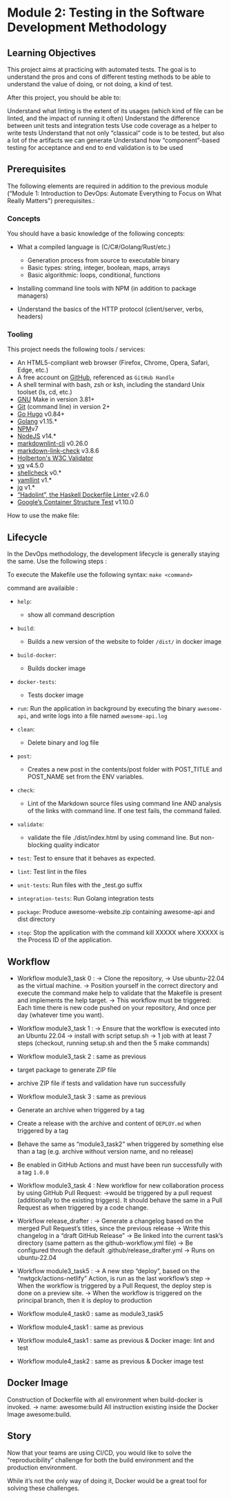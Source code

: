 # Module 2: Testing in the Software Development Methodology

## Learning Objectives

This project aims at practicing with automated tests. The goal is to understand
the pros and cons of different testing methods to be able to understand the value
of doing, or not doing, a kind of test.

After this project, you should be able to:

Understand what linting is the extent of its usages (which kind of file can be linted,
and the impact of running it often)
Understand the difference between unit tests and integration tests
Use code coverage as a helper to write tests
Understand that not only “classical” code is to be tested, but also a
lot of the artifacts we can generate
Understand how “component”-based testing for acceptance and end to end
validation is to be used

## Prerequisites

The following elements are required in addition to the previous
module (“Module 1: Introduction to DevOps:
Automate Everything to Focus on What Really Matters”) prerequisites.:

### Concepts

You should have a basic knowledge of the following concepts:

- What a compiled language is (C/C#/Golang/Rust/etc.)

  - Generation process from source to executable binary
  - Basic types: string, integer, boolean, maps, arrays
  - Basic algorithmic: loops, conditional, functions

- Installing command line tools with NPM (in addition to package managers)

- Understand the basics of the HTTP protocol (client/server, verbs, headers)

### Tooling

This project needs the following tools / services:

- An HTML5-compliant web browser (Firefox, Chrome, Opera, Safari, Edge, etc.)
- A free account on [GitHub](https://github.com/), referenced as `GitHub Handle`
- A shell terminal with bash, zsh or ksh, including the standard
Unix toolset (ls, cd, etc.)
- [GNU](https://www.gnu.org/software/make/) Make in version 3.81+
- [Git](https://git-scm.com/book/en/v2/Getting-Started-The-Command-Line)
(command line) in version 2+
- [Go Hugo](https://gohugo.io/) v0.84+
- [Golang](https://intranet.hbtn.io/rltoken/5ypbIenKj6LiymRm619--A) v1.15.*
- [NPM](https://intranet.hbtn.io/rltoken/RcU82lwHHO4xEQCtWEv1sg)v7
- [NodeJS](https://intranet.hbtn.io/rltoken/XWIqoQhjv16uVWfGbCdInw) v14.*
- [markdownlint-cli](https://intranet.hbtn.io/rltoken/hplwMW8M8BKVQyhDso0pOw) v0.26.0
- [markdown-link-check](https://intranet.hbtn.io/rltoken/BRJGBHXvkAUKt50KrFOm0A)
v3.8.6
- [Holberton's W3C Validator](https://intranet.hbtn.io/rltoken/ll8gJ8CPoI9tfn1OTDE8rA)
- [yq](https://intranet.hbtn.io/rltoken/9wlxJjlqCE6XyPa6TQ0RsQ) v4.5.0
- [shellcheck](https://intranet.hbtn.io/rltoken/7e95a2wDfOHFQGKJqRlHgg) v0.*
- [yamllint](https://intranet.hbtn.io/rltoken/B1BZ_C_5ANyq005Vd0LWNw) v1.*
- [jq](https://intranet.hbtn.io/rltoken/pVjsOvuSQavip_1Y4u--4Q) v1.*
- [“Hadolint”, the Haskell Dockerfile Linter ](https://intranet.hbtn.io/rltoken/nGlz7o9eZiyOcK8YWq4nxg) v2.6.0
- [Google’s Container Structure Test](https://intranet.hbtn.io/rltoken/-xKynPTm9JMlE41n8CYtxg) v1.10.0

How to use the make file:

## Lifecycle

In the DevOps methodology, the development lifecycle is generally staying the same.
Use the following steps :

To execute the Makefile use the following syntax:
 ```make <command>```

 command are availaible :

- `help`:
  - show all command description

- `build`:
  - Builds a new version of the website to folder `/dist/` in docker image

- `build-docker`:
  - Builds docker image

- `docker-tests`:
  - Tests docker image

- `run`: Run the application in background by executing the binary ```awesome-api```,
and write logs into a file named ```awesome-api.log```

- `clean`:
  - Delete binary and log file

- `post`:
  - Creates a new post in the contents/post folder with POST_TITLE and POST_NAME
  set from the ENV variables.

- `check`:
  - Lint of the Markdown source files using command line AND
  analysis of the links with
  command line. If one test fails, the command failed.

- `validate`:
  - validate the file ./dist/index.html by using command line. But non-blocking
  quality indicator

- `test`: Test to ensure that it behaves as expected.

- `lint`: Test lint in the files

- `unit-tests`: Run files with the _test.go suffix

- `integration-tests`: Run Golang integration tests

- `package`: Produce awesome-website.zip containing awesome-api and dist directory

- `stop`: Stop the application with the command kill XXXXX where XXXXX is the Process
ID of the application.

## Workflow

- Workflow module3_task 0 :
-> Clone the repository,
-> Use ubuntu-22.04 as the virtual machine.
-> Position yourself in the correct directory and execute the command make help to
validate that the Makefile is present and implements the help target.
-> This workflow must be triggered:
  Each time there is new code pushed on your repository,
  And once per day (whatever time you want).

- Workflow module3_task 1 :
-> Ensure that the workflow is executed into an Ubuntu 22.04
-> install with script setup.sh
-> 1 job with at least 7 steps (checkout, running setup.sh and then the 5 make commands)

- Workflow module3_task 2 :
same as previous
- target package to generate ZIP file
- archive ZIP file if tests and validation have run successfully

- Workflow module3_task 3 :
same as previous
- Generate an archive when triggered by a tag
- Create a release with the archive and content of ```DEPLOY.md```
when triggered by a tag
- Behave the same as “module3_task2” when triggered by something else than a tag
(e.g. archive without version name, and no release)
- Be enabled in GitHub Actions and must have been run successfully with a tag ```1.0.0```

- Workflow module3_task 4 :
New workflow for new collaboration process by using GitHub Pull Request:
->would be triggered by a pull request (additionally to the existing
triggers). It should behave the same in a Pull Request as when triggered
by a code change.

- Workflow release_drafter :
-> Generate a changelog based on the merged Pull Request’s titles,
since the previous release
-> Write this changelog in a “draft GitHub Release”
-> Be linked into the current task’s directory (same pattern as the
github-workflow.yml file)
-> Be configured through the default .github/release_drafter.yml
-> Runs on ubuntu-22.04

- Workflow module3_task5 :
-> A new step “deploy”, based on the “nwtgck/actions-netlify” Action, is run
as the last workflow’s step
-> When the workflow is triggered by a Pull Request, the deploy step is done
on a preview site.
-> When the workflow is triggered on the principal branch, then it is deploy to production

- Workflow module4_task0 :
same as module3_task5

- Workflow module4_task1 :
same as previous

- Workflow module4_task1 :
same as previous
& Docker image: lint and test

- Workflow module4_task2 :
same as previous
& Docker image test

## Docker Image

Construction of Dockerfile with all environment when build-docker is invoked.
-> name: awesome:build
All instruction existing inside the Docker Image awesome:build.

## Story

Now that your teams are using CI/CD, you would like to solve the “reproducibility”
challenge for both the build environment and the production environment.

While it’s not the only way of doing it, Docker would be a great tool for solving
these challenges.
